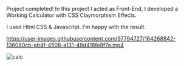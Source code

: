 Project completed!
In this project I acted as Front-End, I developed a Working Calculator with CSS Claymorphism Effects.

I used Html CSS & Javascript.
I'm happy with the result.


https://user-images.githubusercontent.com/97794727/164268842-136080cb-ab4f-4508-a131-48d418fe8f7a.mp4

![calc](https://user-images.githubusercontent.com/97794727/164268720-1f59f459-86a0-4b7d-9f1c-9d01b70a38e8.png)

